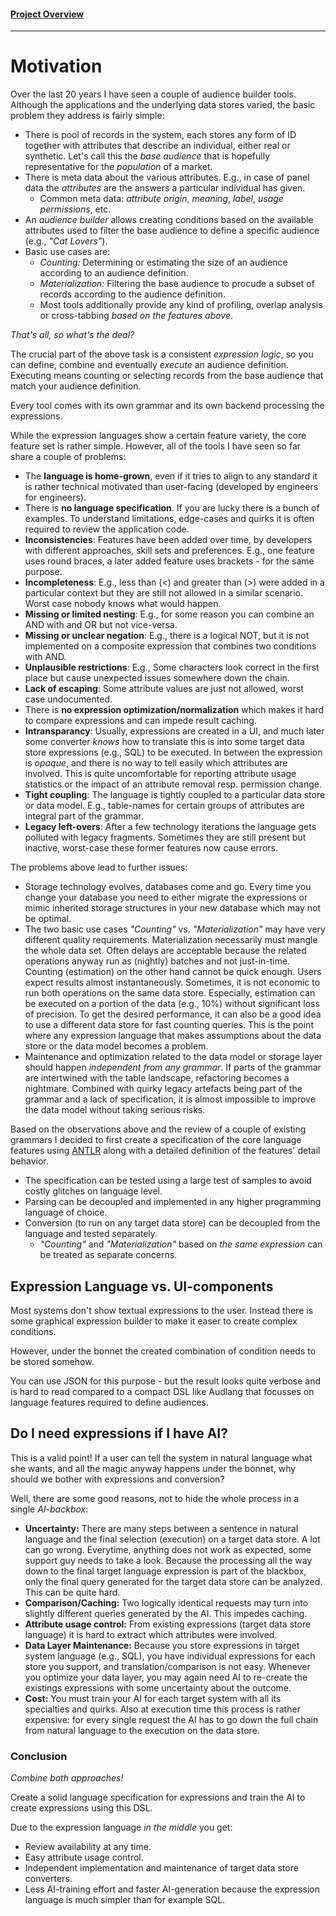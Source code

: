 #### [Project Overview](../README.md)
----

# Motivation

Over the last 20 years I have seen a couple of audience builder tools. Although the applications and the underlying data stores varied, the basic problem they address is fairly simple:

 * There is pool of records in the system, each stores any form of ID together with attributes that describe an individual, either real or synthetic. Let's call this the *base audience* that is hopefully representative for the *population* of a market.
 * There is meta data about the various attributes. E.g., in case of panel data the *attributes* are the answers a particular individual has given.
   * Common meta data: *attribute origin*, *meaning*, *label*, *usage permissions*, etc.
 * An *audience builder* allows creating conditions based on the available attributes used to filter the base audience to define a specific audience (e.g., *"Cat Lovers"*).
 * Basic use cases are:
   * *Counting:* Determining or estimating the size of an audience according to an audience definition.
   * *Materialization:* Filtering the base audience to procude a subset of records according to the audience definition.
   * Most tools additionally provide any kind of profiling, overlap analysis or cross-tabbing *based on the features above*.

*That's all, so what's the deal?*

The crucial part of the above task is a consistent *expression logic*, so you can define, combine and eventually *execute* an audience definition. Executing means counting or selecting records from the base audience that match your audience definition.

Every tool comes with its own grammar and its own backend processing the expressions.

While the expression languages show a certain feature variety, the core feature set is rather simple. However, all of the tools I have seen so far share a couple of problems:

 * The **language is home-grown**, even if it tries to align to any standard it is rather technical motivated than user-facing (developed by engineers for engineers).
 * There is **no language specification**. If you are lucky there is a bunch of examples. To understand limitations, edge-cases and quirks it is often required to review the application code.
 * **Inconsistencies**: Features have been added over time, by developers with different approaches, skill sets and preferences. E.g., one feature uses round braces, a later added feature uses brackets - for the same purpose.
 * **Incompleteness**: E.g., less than (<) and greater than (>) were added in a particular context but they are still not allowed in a similar scenario. Worst case nobody knows what would happen.
 * **Missing or limited nesting**: E.g., for some reason you can combine an AND with and OR but not vice-versa.
 * **Missing or unclear negation**: E.g., there is a logical NOT, but it is not implemented on a composite expression that combines two conditions with AND.
 * **Unplausible restrictions**: E.g., Some characters look correct in the first place but cause unexpected issues somewhere down the chain.
 * **Lack of escaping**: Some attribute values are just not allowed, worst case undocumented.
 * There is **no expression optimization/normalization** which makes it hard to compare expressions and can impede result caching.
 * **Intransparancy**: Usually, expressions are created in a UI, and much later some converter *knows* how to translate this is into some target data store expressions (e.g., SQL) to be executed. In between the expression is *opaque*, and there is no way to tell easily which attributes are involved. This is quite uncomfortable for reporting attribute usage statistics or the impact of an attribute removal resp. permission change.
 * **Tight coupling**: The language is tightly coupled to a particular data store or data model. E.g., table-names for certain groups of attributes are integral part of the grammar.
 * **Legacy left-overs**: After a few technology iterations the language gets polluted with legacy fragments. Sometimes they are still present but inactive, worst-case these former features now cause errors.

 The problems above lead to further issues:
 * Storage technology evolves, databases come and go. Every time you change your database you need to either migrate the expressions or mimic inherited storage structures in your new database which may not be optimal.
 * The two basic use cases *"Counting"* vs. *"Materialization"* may have very different quality requirements. Materialization necessarily must mangle the whole data set. Often delays are acceptable because the related operations anyway run as (nightly) batches and not just-in-time. Counting (estimation) on the other hand cannot be quick enough. Users expect results almost instantaneously. Sometimes, it is not economic to run both operations on the same data store. Especially, estimation can be executed on a portion of the data (e.g., 10%) without significant loss of precision. To get the desired performance, it can also be a good idea to use a different data store for fast counting queries. This is the point where any expression language that makes assumptions about the data store or the data model becomes a problem.
 * Maintenance and optimization related to the data model or storage layer should happen *independent from any grammar*. If parts of the grammar are intertwined with the table landscape, refactoring becomes a nightmare. Combined with quirky legacy artefacts being part of the grammar and a lack of specification, it is almost impossible to improve the data model without taking serious risks.

Based on the observations above and the review of a couple of existing grammars I decided to first create a specification of the core language features using [ANTLR](https://antlr.org) along with a detailed definition of the features' detail behavior.

 * The specification can be tested using a large test of samples to avoid costly glitches on language level.
 * Parsing can be decoupled and implemented in any higher programming language of choice.
 * Conversion (to run on any target data store) can be decoupled from the language and tested separately.
   * *"Counting"* and *"Materialization"* based on *the same expression* can be treated as separate concerns.

## Expression Language vs. UI-components

Most systems don't show textual expressions to the user. Instead there is some graphical expression builder to make it easer to create complex conditions.

However, under the bonnet the created combination of condition needs to be stored somehow. 

You can use JSON for this purpose - but the result looks quite verbose and is hard to read compared to a compact DSL like Audlang that focusses on language features required to define audiences.

## Do I need expressions if I have AI?

This is a valid point! If a user can tell the system in natural language what she wants, and all the magic anyway happens under the bonnet, why should we bother with expressions and conversion?

Well, there are some good reasons, not to hide the whole process in a single *AI-backbox*:
 * **Uncertainty:** There are many steps between a sentence in natural language and the final selection (execution) on a target data store. A lot can go wrong. Everytime, anything does not work as expected, some support guy needs to take a look. Because the processing all the way down to the final target language expression is part of the blackbox, only the final query generated for the target data store can be analyzed. This can be quite hard.
 * **Comparison/Caching:** Two logically identical requests may turn into slightly different queries generated by the AI. This impedes caching.
 * **Attribute usage control:** From existing expressions (target data store language) it is hard to extract which attributes were involved.
 * **Data Layer Maintenance:** Because you store expressions in target system language (e.g., SQL), you have individual expressions for each store you support, and translation/comparison is not easy. Whenever you optimize your data layer, you may again need AI to re-create the existings expressions with some uncertainty about the outcome.
 * **Cost:** You must train your AI for each target system with all its specialties and quirks. Also at execution time this process is rather expensive: for every single request the AI has to go down the full chain from natural language to the execution on the data store.

### Conclusion

*Combine both approaches!*
 
 Create a solid language specification for expressions and train the AI to create expressions using this DSL. 
 
 Due to the expression language *in the middle* you get:
  * Review availability at any time.
  * Easy attribute usage control.
  * Independent implementation and maintenance of target data store converters.
  * Less AI-training effort and faster AI-generation because the expression language is much simpler than for example SQL.

